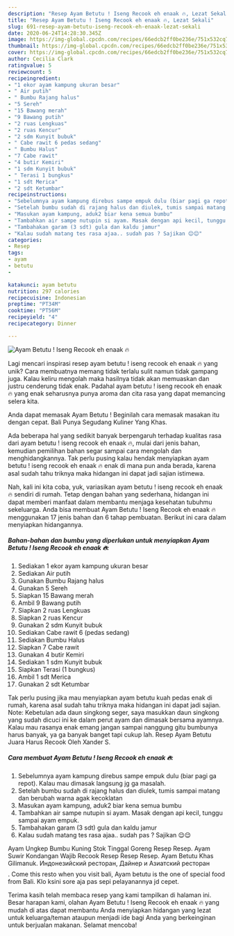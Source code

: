 ```yaml
---
description: "Resep Ayam Betutu ! Iseng Recook eh enaak 🔥, Lezat Sekali"
title: "Resep Ayam Betutu ! Iseng Recook eh enaak 🔥, Lezat Sekali"
slug: 691-resep-ayam-betutu-iseng-recook-eh-enaak-lezat-sekali
date: 2020-06-24T14:28:30.345Z
image: https://img-global.cpcdn.com/recipes/66edcb2ff0be236e/751x532cq70/ayam-betutu-iseng-recook-eh-enaak-🔥-foto-resep-utama.jpg
thumbnail: https://img-global.cpcdn.com/recipes/66edcb2ff0be236e/751x532cq70/ayam-betutu-iseng-recook-eh-enaak-🔥-foto-resep-utama.jpg
cover: https://img-global.cpcdn.com/recipes/66edcb2ff0be236e/751x532cq70/ayam-betutu-iseng-recook-eh-enaak-🔥-foto-resep-utama.jpg
author: Cecilia Clark
ratingvalue: 5
reviewcount: 5
recipeingredient:
- "1 ekor ayam kampung ukuran besar"
- " Air putih"
- " Bumbu Rajang halus"
- "5 Sereh"
- "15 Bawang merah"
- "9 Bawang putih"
- "2 ruas Lengkuas"
- "2 ruas Kencur"
- "2 sdm Kunyit bubuk"
- " Cabe rawit 6 pedas sedang"
- " Bumbu Halus"
- "7 Cabe rawit"
- "4 butir Kemiri"
- "1 sdm Kunyit bubuk"
- " Terasi 1 bungkus"
- "1 sdt Merica"
- "2 sdt Ketumbar"
recipeinstructions:
- "Sebelumnya ayam kampung direbus sampe empuk dulu (biar pagi ga repot). Kalau mau dimasak langsung jg ga masalah."
- "Setelah bumbu sudah di rajang halus dan diulek, tumis sampai matang dan berubah warna agak kecoklatan"
- "Masukan ayam kampung, aduk2 biar kena semua bumbu"
- "Tambahkan air sampe nutupin si ayam. Masak dengan api kecil, tunggu sampai ayam empuk."
- "Tambahakan garam (3 sdt) gula dan kaldu jamur"
- "Kalau sudah matang tes rasa ajaa.. sudah pas ? Sajikan 😌😌"
categories:
- Resep
tags:
- ayam
- betutu
- 

katakunci: ayam betutu  
nutrition: 297 calories
recipecuisine: Indonesian
preptime: "PT34M"
cooktime: "PT56M"
recipeyield: "4"
recipecategory: Dinner

---
```



![Ayam Betutu ! Iseng Recook eh enaak 🔥](https://img-global.cpcdn.com/recipes/66edcb2ff0be236e/751x532cq70/ayam-betutu-iseng-recook-eh-enaak-🔥-foto-resep-utama.jpg)

Lagi mencari inspirasi resep ayam betutu ! iseng recook eh enaak 🔥 yang unik? Cara membuatnya memang tidak terlalu sulit namun tidak gampang juga. Kalau keliru mengolah maka hasilnya tidak akan memuaskan dan justru cenderung tidak enak. Padahal ayam betutu ! iseng recook eh enaak 🔥 yang enak seharusnya punya aroma dan cita rasa yang dapat memancing selera kita.

Anda dapat memasak Ayam Betutu ! Beginilah cara memasak masakan itu dengan cepat. Bali Punya Segudang Kuliner Yang Khas.

Ada beberapa hal yang sedikit banyak berpengaruh terhadap kualitas rasa dari ayam betutu ! iseng recook eh enaak 🔥, mulai dari jenis bahan, kemudian pemilihan bahan segar sampai cara mengolah dan menghidangkannya. Tak perlu pusing kalau hendak menyiapkan ayam betutu ! iseng recook eh enaak 🔥 enak di mana pun anda berada, karena asal sudah tahu triknya maka hidangan ini dapat jadi sajian istimewa.


Nah, kali ini kita coba, yuk, variasikan ayam betutu ! iseng recook eh enaak 🔥 sendiri di rumah. Tetap dengan bahan yang sederhana, hidangan ini dapat memberi manfaat dalam membantu menjaga kesehatan tubuhmu sekeluarga. Anda bisa membuat Ayam Betutu ! Iseng Recook eh enaak 🔥 menggunakan 17 jenis bahan dan 6 tahap pembuatan. Berikut ini cara dalam menyiapkan hidangannya.

<!--inarticleads1-->

##### Bahan-bahan dan bumbu yang diperlukan untuk menyiapkan Ayam Betutu ! Iseng Recook eh enaak 🔥:

1. Sediakan 1 ekor ayam kampung ukuran besar
1. Sediakan  Air putih
1. Gunakan  Bumbu Rajang halus
1. Gunakan 5 Sereh
1. Siapkan 15 Bawang merah
1. Ambil 9 Bawang putih
1. Siapkan 2 ruas Lengkuas
1. Siapkan 2 ruas Kencur
1. Gunakan 2 sdm Kunyit bubuk
1. Sediakan  Cabe rawit 6 (pedas sedang)
1. Sediakan  Bumbu Halus
1. Siapkan 7 Cabe rawit
1. Gunakan 4 butir Kemiri
1. Sediakan 1 sdm Kunyit bubuk
1. Siapkan  Terasi (1 bungkus)
1. Ambil 1 sdt Merica
1. Gunakan 2 sdt Ketumbar


Tak perlu pusing jika mau menyiapkan ayam betutu kuah pedas enak di rumah, karena asal sudah tahu triknya maka hidangan ini dapat jadi sajian. Note: Kebetulan ada daun singkong seger, saya masukkan daun singkong yang sudah dicuci ini ke dalam perut ayam dan dimasak bersama ayamnya. Kalau mau rasanya enak emang jangan sampai nanggung gitu bumbunya harus banyak, ya ga banyak banget tapi cukup lah. Resep Ayam Betutu Juara Harus Recook Oleh Xander S. 

<!--inarticleads2-->

##### Cara membuat Ayam Betutu ! Iseng Recook eh enaak 🔥:

1. Sebelumnya ayam kampung direbus sampe empuk dulu (biar pagi ga repot). Kalau mau dimasak langsung jg ga masalah.
1. Setelah bumbu sudah di rajang halus dan diulek, tumis sampai matang dan berubah warna agak kecoklatan
1. Masukan ayam kampung, aduk2 biar kena semua bumbu
1. Tambahkan air sampe nutupin si ayam. Masak dengan api kecil, tunggu sampai ayam empuk.
1. Tambahakan garam (3 sdt) gula dan kaldu jamur
1. Kalau sudah matang tes rasa ajaa.. sudah pas ? Sajikan 😌😌


Ayam Ungkep Bumbu Kuning Stok Tinggal Goreng Resep Resep. Ayam Suwir Kondangan Wajib Recook Resep Resep Resep. Ayam Betutu Khas Gilimanuk. Индонезийский ресторан, Дайнер и Азиатский ресторан$$$$. Come this resto when you visit bali, Ayam betutu is the one of special food from Bali. Klo ksini sore aja pas sepi pelayanannya jd cepet. 

Terima kasih telah membaca resep yang kami tampilkan di halaman ini. Besar harapan kami, olahan Ayam Betutu ! Iseng Recook eh enaak 🔥 yang mudah di atas dapat membantu Anda menyiapkan hidangan yang lezat untuk keluarga/teman ataupun menjadi ide bagi Anda yang berkeinginan untuk berjualan makanan. Selamat mencoba!
